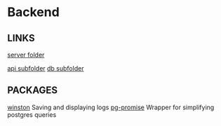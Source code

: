 # Backend 

## LINKS

[server folder](/server/)

[api subfolder](/server/api)
[db subfolder](/server/db)


## PACKAGES
[winston](https://github.com/winstonjs/winston) Saving and displaying logs
[pg-promise](https://github.com/vitaly-t/pg-promise) Wrapper for simplifying postgres queries
